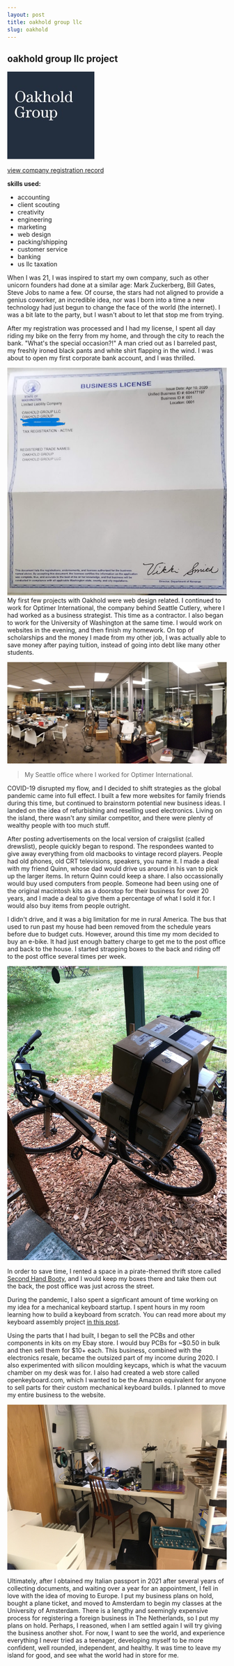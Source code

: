 ```yaml
---
layout: post
title: oakhold group llc
slug: oakhold
---
```


## oakhold group llc project
![oakhold group logo](assets\images\projects\oakhold-logo.jpeg)

[view company registration record](https://opencorporates.com/companies/us_wa/604477197)

**skills used:**
- accounting
- client scouting
- creativity
- engineering
- marketing
- web design
- packing/shipping
- customer service
- banking
- us llc taxation

When I was 21, I was inspired to start my own company, such as other unicorn founders had done at a similar age: Mark Zuckerberg, Bill Gates, Steve Jobs to name a few. Of course, the stars had not aligned to provide a genius coworker, an incredible idea, nor was I born into a time a new technology had just begun to change the face of the world (the internet). I was a bit late to the party, but I wasn't about to let that stop me from trying.

After my registration was processed and I had my license, I spent all day riding my bike on the ferry from my home, and through the city to reach the bank. "What's the special occasion?!" A man cried out as I barreled past, my freshly ironed black pants and white shirt flapping in the wind. I was about to open my first corporate bank account, and I was thrilled.

![my business license](assets\images\projects\license.png)
My first few projects with Oakhold were web design related. I continued to work for Optimer International, the company behind Seattle Cutlery, where I had worked as a business strategist. This time as a contractor. I also began to work for the University of Washington at the same time. I would work on websites in the evening, and then finish my homework. On top of scholarships and the money I made from my other job, I was actually able to save money after paying tuition, instead of going into debt like many other students.

![My office where I worked for seattle cutlery](assets\images\projects\office-seattle.jpg)
> My Seattle office where I worked for Optimer International.


COVID-19 disrupted my flow, and I decided to shift strategies as the global pandemic came into full effect. I built a few more websites for family friends during this time, but continued to brainstorm potential new business ideas. I landed on the idea of refurbishing and reselling used electronics. Living on the island, there wasn't any similar competitor, and there were plenty of wealthy people with too much stuff. 

After posting advertisements on the local version of craigslist (called drewslist), people quickly began to respond. The respondees wanted to give away everything from old macbooks to vintage record players. People had old phones, old CRT televisions, speakers, you name it. I made a deal with my friend Quinn, whose dad would drive us around in his van to pick up the larger items. In return Quinn could keep a share. I also occassionally would buy used computers from people. Someone had been using one of the original macintosh kits as a doorstop for their business for over 20 years, and I made a deal to give them a percentage of what I sold it for. I would also buy items from people outright.

I didn't drive, and it was a big limitation for me in rural America. The bus that used to run past my house had been removed from the schedule years before due to budget cuts. However, around this time my mom decided to buy an e-bike. It had just enough battery charge to get me to the post office and back to the house. I started strapping boxes to the back and riding off to the post office several times per week.

![the bike loaded up with boxes for post office run](assets\images\projects\loaded-bike.jpg)

In order to save time, I rented a space in a pirate-themed thrift store called [Second Hand Booty](https://goo.gl/maps/JxpfVZazajBzjp3R6), and I would keep my boxes there and take them out the back, the post office was just across the street.

During the pandemic, I also spent a signficant amount of time working on my idea for a mechanical keyboard startup. I spent hours in my room learning how to build a keyboard from scratch. You can read more about my keyboard assembly project [in this post](https://cforcomputer.github.io/keyboard.html). 

Using the parts that I had built, I began to sell the PCBs and other components in kits on my Ebay store. I would buy PCBs for ~$0.50 in bulk and then sell them for $10+ each. This business, combined with the electronics resale, became the outsized part of my income during 2020. I also experimented with silicon moulding keycaps, which is what the vacuum chamber on my desk was for. I also had created a web store called openkeyboard.com, which I wanted to be the Amazon equivalent for anyone to sell parts for their custom mechanical keyboard builds. I planned to move my entire business to the website.

![my bedroom became an lab space in 2020](assets\images\projects\office-space.jpg)

Ultimately, after I obtained my Italian passport in 2021 after several years of collecting documents, and waiting over a year for an appointment, I fell in love with the idea of moving to Europe. I put my business plans on hold, bought a plane ticket, and moved to Amsterdam to begin my classes at the University of Amsterdam. There is a lengthy and seemingly expensive process for registering a foreign business in The Netherlands, so I put my plans on hold. Perhaps, I reasoned, when I am settled again I will try giving the business another shot. For now, I want to see the world, and experience everything I never tried as a teenager, developing myself to be more confident, well rounded, independent, and healthy. It was time to leave my island for good, and see what the world had in store for me.